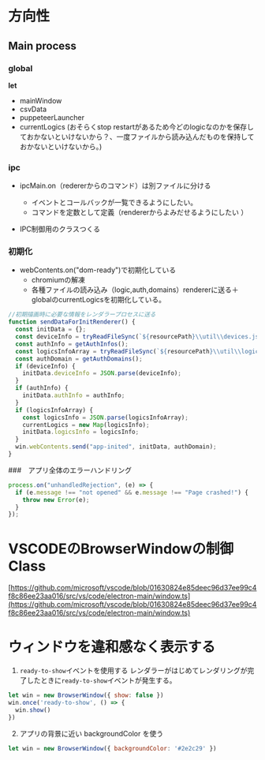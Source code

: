 # 方向性

## Main process

### global

**let**
- mainWindow
- csvData
- puppeteerLauncher
- currentLogics (おそらくstop restartがあるため今どのlogicなのかを保存しておかないといけないから？、一度ファイルから読み込んだものを保持しておかないといけないから。)


### ipc
- ipcMain.on（redererからのコマンド）は別ファイルに分ける
  - イベントとコールバックが一覧できるようにしたい。
  - コマンドを定数として定義（rendererからよみだせるようにしたい  ）

- IPC制御用のクラスつくる

### 初期化
- webContents.on("dom-ready")で初期化している
  - chromiumの解凍
  - 各種ファイルの読み込み（logic,auth,domains）rendererに送る＋globalのcurrentLogicsを初期化している。

```js
//初期描画時に必要な情報をレンダラープロセスに送る
function sendDataForInitRenderer() {
  const initData = {};
  const deviceInfo = tryReadFileSync(`${resourcePath}\\util\\devices.json`);
  const authInfo = getAuthInfos();
  const logicsInfoArray = tryReadFileSync(`${resourcePath}\\util\\logics.json`);
  const authDomain = getAuthDomains();
  if (deviceInfo) {
    initData.deviceInfo = JSON.parse(deviceInfo);
  }
  if (authInfo) {
    initData.authInfo = authInfo;
  }
  if (logicsInfoArray) {
    const logicsInfo = JSON.parse(logicsInfoArray);
    currentLogics = new Map(logicsInfo);
    initData.logicsInfo = logicsInfo;
  }
  win.webContents.send("app-inited", initData, authDomain);
}
```


###　アプリ全体のエラーハンドリング
```js
process.on("unhandledRejection", (e) => {
  if (e.message !== "not opened" && e.message !== "Page crashed!") {
    throw new Error(e);
  }
});
```

# VSCODEのBrowserWindowの制御Class
[https://github.com/microsoft/vscode/blob/01630824e85deec96d37ee99c4f8c86ee23aa016/src/vs/code/electron-main/window.ts](https://github.com/microsoft/vscode/blob/01630824e85deec96d37ee99c4f8c86ee23aa016/src/vs/code/electron-main/window.ts)

# ウィンドウを違和感なく表示する

1. `ready-to-show`イベントを使用する
レンダラーがはじめてレンダリングが完了したときに`ready-to-show`イベントが発生する。

```js
let win = new BrowserWindow({ show: false })
win.once('ready-to-show', () => {
  win.show()
})
```

2. アプリの背景に近い backgroundColor を使う
```js
let win = new BrowserWindow({ backgroundColor: '#2e2c29' })
```